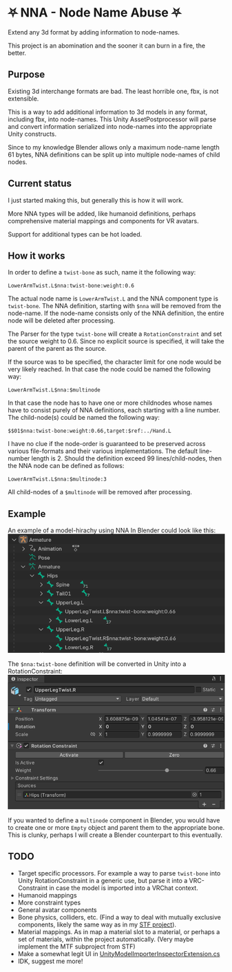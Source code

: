 # ⛧ NNA - Node Name Abuse ⛧
Extend any 3d format by adding information to node-names.

This project is an abomination and the sooner it can burn in a fire, the better.

## Purpose
Existing 3d interchange formats are bad. The least horrible one, fbx, is not extensible.

This is a way to add additional information to 3d models in any format, including fbx, into node-names.
This Unity AssetPostprocessor will parse and convert information serialized into node-names into the appropriate Unity constructs.

Since to my knowledge Blender allows only a maximum node-name length 61 bytes, NNA definitions can be split up into multiple node-names of child nodes.

## Current status
I just started making this, but generally this is how it will work.

More NNA types will be added, like humanoid definitions, perhaps comprehensive material mappings and components for VR avatars.

Support for additional types can be hot loaded.

## How it works
In order to define a `twist-bone` as such, name it the following way:
```
LowerArmTwist.L$nna:twist-bone:weight:0.6
```
The actual node name is `LowerArmTwist.L` and the NNA component type is `twist-bone`.
The NNA definition, starting with `$nna` will be removed from the node-name. If the node-name consists only of the NNA definition, the entire node will be deleted after processing.

The Parser for the type `twist-bone` will create a `RotationConstraint` and set the source weight to 0.6.
Since no explicit source is specified, it will take the parent of the parent as the source.

If the source was to be specified, the character limit for one node would be very likely reached.
In that case the node could be named the following way:
```
LowerArmTwist.L$nna:$multinode
```

In that case the node has to have one or more childnodes whose names have to consist purely of NNA definitions, each starting with a line number.
The child-node(s) could be named the following way:
```
$$01$nna:twist-bone:weight:0.66,target:$ref:../Hand.L
```
I have no clue if the node-order is guaranteed to be preserved across various file-formats and their various implementations. The default line-number length is 2. Should the definition exceed 99 lines/child-nodes, then the NNA node can be defined as follows:
```
LowerArmTwist.L$nna:$multinode:3
```
All child-nodes of a `$multinode` will be removed after processing.

## Example
An example of a model-hirachy using NNA In Blender could look like this:
![](./Docs/img/blender_armature_hirarchy.png)

The `$nna:twist-bone` definition will be converted in Unity into a RotationConstraint:
![](./Docs/img/unity_twist-bone_component.png)

If you wanted to define a `multinode` component in Blender, you would have to create one or more `Empty` object and parent them to the appropriate bone. This is clunky, perhaps I will create a Blender counterpart to this eventually.

## TODO
* Target specific processors. For example a way to parse `twist-bone` into Unity RotationConstraint in a generic use, but parse it into a VRC-Constraint in case the model is imported into a VRChat context.
* Humanoid mappings
* More constraint types
* General avatar components
* Bone physics, colliders, etc. (Find a way to deal with mutually exclusive components, likely the same way as in my [STF project](https://github.com/emperorofmars/stf-unity)).
* Material mappings. As in map a material slot to a material, or perhaps a set of materials, within the project automatically. (Very maybe implement the MTF subproject from STF)
* Make a somewhat legit UI in [UnityModelImporterInspectorExtension.cs](./Editor/UnityModelImporterInspectorExtension.cs)
* IDK, suggest me more!
